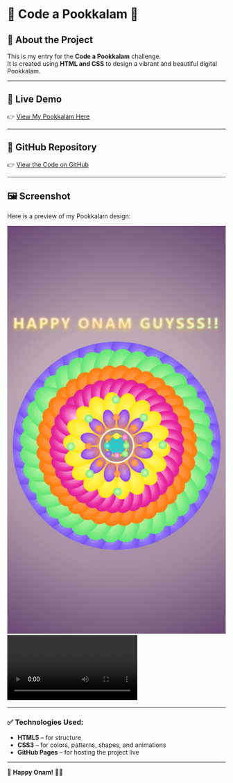 # 🌸 Code a Pookkalam 🌸

## 📌 About the Project
This is my entry for the **Code a Pookkalam** challenge.  
It is created using **HTML and CSS** to design a vibrant and beautiful digital Pookkalam.

---

## 🔗 Live Demo
👉 [View My Pookkalam Here](https://shifafath.github.io/Code_a_Pookkalam_template/)

---

## 📂 GitHub Repository
👉 [View the Code on GitHub](https://github.com/shifafath/Code_a_Pookkalam_template)

---

## 🖼 Screenshot
Here is a preview of my Pookkalam design:

![Pookkalam Screenshot](screenshot.png)
![Pookkalam Screenrecorded](screenrecorded.mp4)

---

### ✅ Technologies Used:
- **HTML5** – for structure
- **CSS3** – for colors, patterns, shapes, and animations
- **GitHub Pages** – for hosting the project live

---

🎉 **Happy Onam!** 🌼✨
